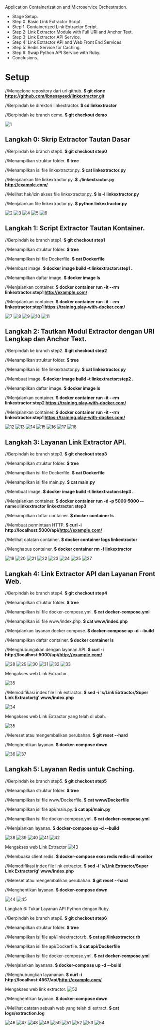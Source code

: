 Application Containerization and Microservice Orchestration.

* Stage Setup.
* Step 0: Basic Link Extractor Script.
* Step 1: Containerized Link Extractor Script.
* Step 2: Link Extractor Module with Full URI and Anchor Text.
* Step 3: Link Extractor API Service.
* Step 4: Link Extractor API and Web Front End Services.
* Step 5: Redis Service for Caching.
* Step 6: Swap Python API Service with Ruby.
* Conclusions.

# Setup

//Mengclone repository dari url github.
**$ git clone https://github.com/ibnesayeed/linkextractor.git**

//Berpindah ke direktori linkextractor.
**$ cd linkextractor**

//Berpindah ke branch demo.
**$ git checkout demo**

![1](https://github.com/XabaraNeanthal/uas-tcc/blob/master/materi-03%20untuk%20Application%20Containerization%20and%20Microservice%20Orchestration/gambar-01.png)

## Langkah 0: Skrip Extractor Tautan Dasar

//Berpindah ke branch step0.
**$ git checkout step0**

//Menampilkan struktur folder.
**$ tree**

//Menampilkan isi file linkextractor.py.
**$ cat linkextractor.py**

//Menjalankan file linkextractor.py.
**$ ./linkextractor.py http://example.com/**

//Melihat hak/izin akses file linkextractor.py.
**$ ls -l linkextractor.py**

//Menjalankan file linkextractor.py.
**$ python linkextractor.py**

![2](https://github.com/XabaraNeanthal/uas-tcc/blob/master/materi-03%20untuk%20Application%20Containerization%20and%20Microservice%20Orchestration/gambar-02.png)
![3](https://github.com/XabaraNeanthal/uas-tcc/blob/master/materi-03%20untuk%20Application%20Containerization%20and%20Microservice%20Orchestration/gambar-03.png)
![4](https://github.com/XabaraNeanthal/uas-tcc/blob/master/materi-03%20untuk%20Application%20Containerization%20and%20Microservice%20Orchestration/gambar-04.png)
![5](https://github.com/XabaraNeanthal/uas-tcc/blob/master/materi-03%20untuk%20Application%20Containerization%20and%20Microservice%20Orchestration/gambar-05.png)
![6](https://github.com/XabaraNeanthal/uas-tcc/blob/master/materi-03%20untuk%20Application%20Containerization%20and%20Microservice%20Orchestration/gambar-06.png)

## Langkah 1: Script Extractor Tautan Kontainer.

//Berpindah ke branch step1.
**$ git checkout step1**

//Menampilkan struktur folder.
**$ tree**

//Menampilkan isi file Dockerfile.
**$ cat Dockerfile**

//Membuat image.
**$ docker image build -t linkextractor:step1 .**

//Menampilkan daftar image.
**$ docker image ls**

//Menjalankan container.
**$ docker container run -it --rm linkextractor:step1 http://example.com/**

//Menjalankan container.
**$ docker container run -it --rm linkextractor:step1 https://training.play-with-docker.com/**

![7](https://github.com/XabaraNeanthal/uas-tcc/blob/master/materi-03%20untuk%20Application%20Containerization%20and%20Microservice%20Orchestration/gambar-07.png)
![8](https://github.com/XabaraNeanthal/uas-tcc/blob/master/materi-03%20untuk%20Application%20Containerization%20and%20Microservice%20Orchestration/gambar-08.png)
![9](https://github.com/XabaraNeanthal/uas-tcc/blob/master/materi-03%20untuk%20Application%20Containerization%20and%20Microservice%20Orchestration/gambar-09.png)
![10](https://github.com/XabaraNeanthal/uas-tcc/blob/master/materi-03%20untuk%20Application%20Containerization%20and%20Microservice%20Orchestration/gambar-10.png)
![11](https://github.com/XabaraNeanthal/uas-tcc/blob/master/materi-03%20untuk%20Application%20Containerization%20and%20Microservice%20Orchestration/gambar-11.png)

## Langkah 2: Tautkan Modul Extractor dengan URI Lengkap dan Anchor Text.
//Berpindah ke branch step2.
**$ git checkout step2**

//Menampilkan struktur folder.
**$ tree**

//Menampilkan isi file linkextractor.py.
**$ cat linkextractor.py**

//Membuat image.
**$ docker image build -t linkextractor:step2 .**

//Menampilkan daftar image.
**$ docker image ls**

//Menjalankan container.
**$ docker container run -it --rm linkextractor:step2 https://training.play-with-docker.com/**

//Menjalankan container.
**$ docker container run -it --rm linkextractor:step1 https://training.play-with-docker.com/**

![12](https://github.com/XabaraNeanthal/uas-tcc/blob/master/materi-03%20untuk%20Application%20Containerization%20and%20Microservice%20Orchestration/gambar-12.png)
![13](https://github.com/XabaraNeanthal/uas-tcc/blob/master/materi-03%20untuk%20Application%20Containerization%20and%20Microservice%20Orchestration/gambar-13.png)
![14](https://github.com/XabaraNeanthal/uas-tcc/blob/master/materi-03%20untuk%20Application%20Containerization%20and%20Microservice%20Orchestration/gambar-14.png)
![15](https://github.com/XabaraNeanthal/uas-tcc/blob/master/materi-03%20untuk%20Application%20Containerization%20and%20Microservice%20Orchestration/gambar-15.png)
![16](https://github.com/XabaraNeanthal/uas-tcc/blob/master/materi-03%20untuk%20Application%20Containerization%20and%20Microservice%20Orchestration/gambar-16.png)
![17](https://github.com/XabaraNeanthal/uas-tcc/blob/master/materi-03%20untuk%20Application%20Containerization%20and%20Microservice%20Orchestration/gambar-17.png)
![18](https://github.com/XabaraNeanthal/uas-tcc/blob/master/materi-03%20untuk%20Application%20Containerization%20and%20Microservice%20Orchestration/gambar-18.png)

## Langkah 3: Layanan Link Extractor API.

//Berpindah ke branch step3.
**$ git checkout step3**

//Menampilkan struktur folder.
**$ tree**

//Menampilkan isi file Dockerfile.
**$ cat Dockerfile**

//Menampilkan isi file main.py.
**$ cat main.py**

//Membuat image.
**$ docker image build -t linkextractor:step3 .**

//Menjalankan container.
**$ docker container run -d -p 5000:5000 --name=linkextractor linkextractor:step3**

//Menampilkan daftar container.
**$ docker container ls**

//Membuat permintaan HTTP.
**$ curl -i http://localhost:5000/api/http://example.com/**

//Melihat catatan container.
**$ docker container logs linkextractor**

//Menghapus container.
**$ docker container rm -f linkextractor**

![19](https://github.com/XabaraNeanthal/uas-tcc/blob/master/materi-03%20untuk%20Application%20Containerization%20and%20Microservice%20Orchestration/gambar-19.png)
![20](https://github.com/XabaraNeanthal/uas-tcc/blob/master/materi-03%20untuk%20Application%20Containerization%20and%20Microservice%20Orchestration/gambar-20.png)
![21](https://github.com/XabaraNeanthal/uas-tcc/blob/master/materi-03%20untuk%20Application%20Containerization%20and%20Microservice%20Orchestration/gambar-21.png)
![22](https://github.com/XabaraNeanthal/uas-tcc/blob/master/materi-03%20untuk%20Application%20Containerization%20and%20Microservice%20Orchestration/gambar-22.png)
![23](https://github.com/XabaraNeanthal/uas-tcc/blob/master/materi-03%20untuk%20Application%20Containerization%20and%20Microservice%20Orchestration/gambar-23.png)
![24](https://github.com/XabaraNeanthal/uas-tcc/blob/master/materi-03%20untuk%20Application%20Containerization%20and%20Microservice%20Orchestration/gambar-24.png)
![25](https://github.com/XabaraNeanthal/uas-tcc/blob/master/materi-03%20untuk%20Application%20Containerization%20and%20Microservice%20Orchestration/gambar-25.png)
![27](https://github.com/XabaraNeanthal/uas-tcc/blob/master/materi-03%20untuk%20Application%20Containerization%20and%20Microservice%20Orchestration/gambar-27.png)

## Langkah 4: Link Extractor API dan Layanan Front Web.

//Berpindah ke branch step4.
**$ git checkout step4**

//Menampilkan struktur folder.
**$ tree**

//Menampilkan isi file docker-compose.yml.
**$ cat docker-compose.yml**

//Menampilkan isi file www/index.php.
**$ cat www/index.php**

//Menjalankan layanan docker compose.
**$ docker-compose up -d --build**

//Menampilkan daftar container.
**$ docker container ls**

//Menghubungakan dengan layanan API.
**$ curl -i http://localhost:5000/api/http://example.com/**

![28](https://github.com/XabaraNeanthal/uas-tcc/blob/master/materi-03%20untuk%20Application%20Containerization%20and%20Microservice%20Orchestration/gambar-28.png)
![29](https://github.com/XabaraNeanthal/uas-tcc/blob/master/materi-03%20untuk%20Application%20Containerization%20and%20Microservice%20Orchestration/gambar-29.png)
![30](https://github.com/XabaraNeanthal/uas-tcc/blob/master/materi-03%20untuk%20Application%20Containerization%20and%20Microservice%20Orchestration/gambar-30.png)
![31](https://github.com/XabaraNeanthal/uas-tcc/blob/master/materi-03%20untuk%20Application%20Containerization%20and%20Microservice%20Orchestration/gambar-31.png)
![32](https://github.com/XabaraNeanthal/uas-tcc/blob/master/materi-03%20untuk%20Application%20Containerization%20and%20Microservice%20Orchestration/gambar-32.png)
![33](https://github.com/XabaraNeanthal/uas-tcc/blob/master/materi-03%20untuk%20Application%20Containerization%20and%20Microservice%20Orchestration/gambar-33.png)

Mengakses web Link Extractor.

![35](https://github.com/XabaraNeanthal/uas-tcc/blob/master/materi-03%20untuk%20Application%20Containerization%20and%20Microservice%20Orchestration/gambar-35.png)

//Memodifikasi index file link extractor.
**$ sed -i 's/Link Extractor/Super Link Extractor/g' www/index.php**

![34](https://github.com/XabaraNeanthal/uas-tcc/blob/master/materi-03%20untuk%20Application%20Containerization%20and%20Microservice%20Orchestration/gambar-34.png)

Mengakses web Link Extractor yang telah di ubah.

![35](https://github.com/XabaraNeanthal/uas-tcc/blob/master/materi-03%20untuk%20Application%20Containerization%20and%20Microservice%20Orchestration/gambar-35.png)

//Mereset atau mengembalikan perubahan.
**$ git reset --hard**


//Menghentikan layanan.
**$ docker-compose down**

![36](https://github.com/XabaraNeanthal/uas-tcc/blob/master/materi-03%20untuk%20Application%20Containerization%20and%20Microservice%20Orchestration/gambar-36.png)
![37](https://github.com/XabaraNeanthal/uas-tcc/blob/master/materi-03%20untuk%20Application%20Containerization%20and%20Microservice%20Orchestration/gambar-37.png)

## Langkah 5: Layanan Redis untuk Caching.

//Berpindah ke branch step5.
**$ git checkout step5**

//Menampilkan struktur folder.
**$ tree**

//Menampilkan isi file www/Dockerfile.
**$ cat www/Dockerfile**

//Menampilkan isi file api/main.py.
**$ cat api/main.py**

//Menampilkan isi file docker-compose.yml.
**$ cat docker-compose.yml**

//Menjalankan layanan.
**$ docker-compose up -d --build**

![38](https://github.com/XabaraNeanthal/uas-tcc/blob/master/materi-03%20untuk%20Application%20Containerization%20and%20Microservice%20Orchestration/gambar-38.png)
![39](https://github.com/XabaraNeanthal/uas-tcc/blob/master/materi-03%20untuk%20Application%20Containerization%20and%20Microservice%20Orchestration/gambar-39.png)
![40](https://github.com/XabaraNeanthal/uas-tcc/blob/master/materi-03%20untuk%20Application%20Containerization%20and%20Microservice%20Orchestration/gambar-40.png)
![41](https://github.com/XabaraNeanthal/uas-tcc/blob/master/materi-03%20untuk%20Application%20Containerization%20and%20Microservice%20Orchestration/gambar-41.png)
![42](https://github.com/XabaraNeanthal/uas-tcc/blob/master/materi-03%20untuk%20Application%20Containerization%20and%20Microservice%20Orchestration/gambar-42.png)

Mengakses web Link Extractor
![43](https://github.com/XabaraNeanthal/uas-tcc/blob/master/materi-03%20untuk%20Application%20Containerization%20and%20Microservice%20Orchestration/gambar-43.png)

//Membuaka client redis.
**$ docker-compose exec redis redis-cli monitor**

//Memodifikasi index file link extractor.
**$ sed -i 's/Link Extractor/Super Link Extractor/g' www/index.php**

//Mereset atau mengembalikan perubahan.
**$ git reset --hard**

//Menghentikan layanan.
**$ docker-compose down**

![44](https://github.com/XabaraNeanthal/uas-tcc/blob/master/materi-03%20untuk%20Application%20Containerization%20and%20Microservice%20Orchestration/gambar-44.png)
![45](https://github.com/XabaraNeanthal/uas-tcc/blob/master/materi-03%20untuk%20Application%20Containerization%20and%20Microservice%20Orchestration/gambar-45.png)

Langkah 6: Tukar Layanan API Python dengan Ruby.

//Berpindah ke branch step6.
**$ git checkout step6**

//Menampilkan struktur folder.
**$ tree**

//Menampilkan isi file api/linkextractor.rb.
**$ cat api/linkextractor.rb**

//Menampilkan isi file api/Dockerfile.
**$ cat api/Dockerfile**

//Menampilkan isi file docker-compose.yml.
**$ cat docker-compose.yml**

//Menjalankan layanana.
**$ docker-compose up -d --build**

//Menghubungkan layananan.
**$ curl -i http://localhost:4567/api/http://example.com/**

Mengakses web link extractor.
![52](https://github.com/XabaraNeanthal/uas-tcc/blob/master/materi-03%20untuk%20Application%20Containerization%20and%20Microservice%20Orchestration/gambar-52.png)

//Menghentikan layanan.
**$ docker-compose down**

//Melihat catatan sebuah web yang telah di extract.
**$ cat logs/extraction.log**

![46](https://github.com/XabaraNeanthal/uas-tcc/blob/master/materi-03%20untuk%20Application%20Containerization%20and%20Microservice%20Orchestration/gambar-46.png)
![47](https://github.com/XabaraNeanthal/uas-tcc/blob/master/materi-03%20untuk%20Application%20Containerization%20and%20Microservice%20Orchestration/gambar-47.png)
![48](https://github.com/XabaraNeanthal/uas-tcc/blob/master/materi-03%20untuk%20Application%20Containerization%20and%20Microservice%20Orchestration/gambar-48.png)
![49](https://github.com/XabaraNeanthal/uas-tcc/blob/master/materi-03%20untuk%20Application%20Containerization%20and%20Microservice%20Orchestration/gambar-49.png)
![50](https://github.com/XabaraNeanthal/uas-tcc/blob/master/materi-03%20untuk%20Application%20Containerization%20and%20Microservice%20Orchestration/gambar-50.png)
![51](https://github.com/XabaraNeanthal/uas-tcc/blob/master/materi-03%20untuk%20Application%20Containerization%20and%20Microservice%20Orchestration/gambar-51.png)
![52](https://github.com/XabaraNeanthal/uas-tcc/blob/master/materi-03%20untuk%20Application%20Containerization%20and%20Microservice%20Orchestration/gambar-52.png)
![53](https://github.com/XabaraNeanthal/uas-tcc/blob/master/materi-03%20untuk%20Application%20Containerization%20and%20Microservice%20Orchestration/gambar-53.png)
![54](https://github.com/XabaraNeanthal/uas-tcc/blob/master/materi-03%20untuk%20Application%20Containerization%20and%20Microservice%20Orchestration/gambar-54.png)









